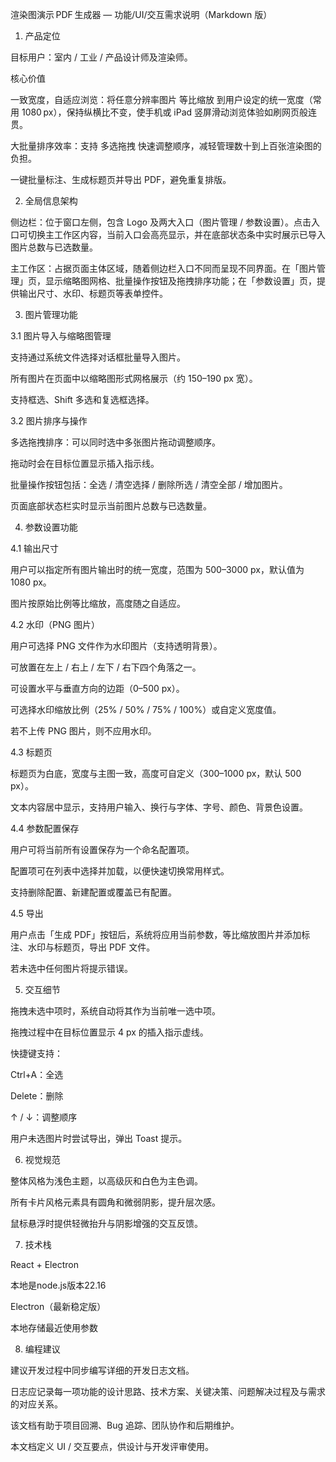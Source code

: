 渲染图演示 PDF 生成器 — 功能/UI/交互需求说明（Markdown 版）

1. 产品定位

目标用户：室内 / 工业 / 产品设计师及渲染师。

核心价值

一致宽度，自适应浏览：将任意分辨率图片 等比缩放 到用户设定的统一宽度（常用 1080 px），保持纵横比不变，使手机或 iPad 竖屏滑动浏览体验如刷网页般连贯。

大批量排序效率：支持 多选拖拽 快速调整顺序，减轻管理数十到上百张渲染图的负担。

一键批量标注、生成标题页并导出 PDF，避免重复排版。

2. 全局信息架构

侧边栏：位于窗口左侧，包含 Logo 及两大入口（图片管理 / 参数设置）。点击入口可切换主工作区内容，当前入口会高亮显示，并在底部状态条中实时展示已导入图片总数与已选数量。

主工作区：占据页面主体区域，随着侧边栏入口不同而呈现不同界面。在「图片管理」页，显示缩略图网格、批量操作按钮及拖拽排序功能；在「参数设置」页，提供输出尺寸、水印、标题页等表单控件。

3. 图片管理功能

3.1 图片导入与缩略图管理

支持通过系统文件选择对话框批量导入图片。

所有图片在页面中以缩略图形式网格展示（约 150–190 px 宽）。

支持框选、Shift 多选和复选框选择。

3.2 图片排序与操作

多选拖拽排序：可以同时选中多张图片拖动调整顺序。

拖动时会在目标位置显示插入指示线。

批量操作按钮包括：全选 / 清空选择 / 删除所选 / 清空全部 / 增加图片。

页面底部状态栏实时显示当前图片总数与已选数量。

4. 参数设置功能

4.1 输出尺寸

用户可以指定所有图片输出时的统一宽度，范围为 500–3000 px，默认值为 1080 px。

图片按原始比例等比缩放，高度随之自适应。

4.2 水印（PNG 图片）

用户可选择 PNG 文件作为水印图片（支持透明背景）。

可放置在左上 / 右上 / 左下 / 右下四个角落之一。

可设置水平与垂直方向的边距（0–500 px）。

可选择水印缩放比例（25% / 50% / 75% / 100%）或自定义宽度值。

若不上传 PNG 图片，则不应用水印。

4.3 标题页

标题页为白底，宽度与主图一致，高度可自定义（300–1000 px，默认 500 px）。

文本内容居中显示，支持用户输入、换行与字体、字号、颜色、背景色设置。

4.4 参数配置保存

用户可将当前所有设置保存为一个命名配置项。

配置项可在列表中选择并加载，以便快速切换常用样式。

支持删除配置、新建配置或覆盖已有配置。

4.5 导出

用户点击「生成 PDF」按钮后，系统将应用当前参数，等比缩放图片并添加标注、水印与标题页，导出 PDF 文件。

若未选中任何图片将提示错误。

5. 交互细节

拖拽未选中项时，系统自动将其作为当前唯一选中项。

拖拽过程中在目标位置显示 4 px 的插入指示虚线。

快捷键支持：

Ctrl+A：全选

Delete：删除

↑ / ↓：调整顺序

用户未选图片时尝试导出，弹出 Toast 提示。

6. 视觉规范

整体风格为浅色主题，以高级灰和白色为主色调。

所有卡片风格元素具有圆角和微弱阴影，提升层次感。

鼠标悬浮时提供轻微抬升与阴影增强的交互反馈。

7. 技术栈

React + Electron

本地是node.js版本22.16

Electron（最新稳定版）

本地存储最近使用参数

8. 编程建议

建议开发过程中同步编写详细的开发日志文档。

日志应记录每一项功能的设计思路、技术方案、关键决策、问题解决过程及与需求的对应关系。

该文档有助于项目回溯、Bug 追踪、团队协作和后期维护。

本文档定义 UI / 交互要点，供设计与开发评审使用。

